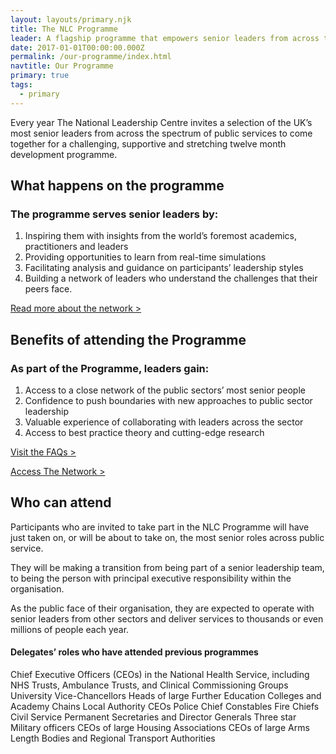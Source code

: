 ```yaml
---
layout: layouts/primary.njk
title: The NLC Programme
leader: A flagship programme that empowers senior leaders from across the public sector to work together to realise their potential.
date: 2017-01-01T00:00:00.000Z
permalink: /our-programme/index.html
navtitle: Our Programme
primary: true
tags:
  - primary
---
```


<div class="leader-bar">
	<div class="container container--sm">
		<p class="large-body-text no-margin">Every year The National Leadership Centre invites a selection of the UK’s most senior leaders from across the spectrum of public services to come together for a challenging, supportive and stretching twelve month development programme.</p>
	</div>
</div>

<div class="container container--sm dbl-vertical-padding">

## What happens on the programme
### The programme serves senior leaders by:

1. Inspiring them with insights from the world’s foremost academics, practitioners and leaders
2. Providing opportunities to learn from real-time simulations
3. Facilitating analysis and guidance on participants’ leadership styles
4. Building a network of leaders who understand the challenges that their peers face.

<p><a href="{{ '/the-network/' | url }}">Read more about the network ></a></p>

## Benefits of attending the Programme
### As part of the Programme, leaders gain:

1. Access to a close network of the public sectors’ most senior people
2. Confidence to push boundaries with new approaches to public sector leadership
3. Valuable experience of collaborating with leaders across the sector
4. Access to best practice theory and cutting-edge research

<!-- <p><a href="{{ '/our-programme/programme-structure.html' | url }}">Read about the Programme Structure ></a></p> -->
<p><a href="{{ '/faqs/' | url }}">Visit the FAQs ></a></p>
<p><a href="{{ '/the-network/' | url }}">Access The Network ></a></p>

## Who can attend

Participants who are invited to take part in the NLC Programme will have just taken on, or will be about to take on, the most senior roles across public service.

They will be making a transition from being part of a senior leadership team, to being the person with principal executive responsibility within the organisation.

As the public face of their organisation, they are expected to operate with senior leaders from other sectors and deliver services to thousands or even millions of people each year.

#### Delegates’ roles who have attended previous programmes 
Chief Executive Officers (CEOs) in the National Health Service, including NHS Trusts, Ambulance Trusts, and Clinical Commissioning Groups
University Vice-Chancellors
Heads of large Further Education Colleges and Academy Chains
Local Authority CEOs
Police Chief Constables
Fire Chiefs
Civil Service Permanent Secretaries and Director Generals
Three star Military officers
CEOs of large Housing Associations
CEOs of large Arms Length Bodies and Regional Transport Authorities

</div>